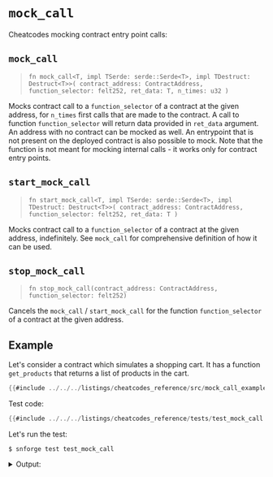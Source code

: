 # `mock_call`

Cheatcodes mocking contract entry point calls:

## `mock_call`
> `fn mock_call<T, impl TSerde: serde::Serde<T>, impl TDestruct: Destruct<T>>(
>   contract_address: ContractAddress, function_selector: felt252, ret_data: T, n_times: u32
> )`

Mocks contract call to a `function_selector` of a contract at the given address, for `n_times` first calls that are made to the contract. 
A call to function `function_selector` will return data provided in `ret_data` argument. 
An address with no contract can be mocked as well. 
An entrypoint that is not present on the deployed contract is also possible to mock.
Note that the function is not meant for mocking internal calls - it works only for contract entry points.

## `start_mock_call`
> `fn start_mock_call<T, impl TSerde: serde::Serde<T>, impl TDestruct: Destruct<T>>(
>   contract_address: ContractAddress, function_selector: felt252, ret_data: T
> )`

Mocks contract call to a `function_selector` of a contract at the given address, indefinitely.
See `mock_call` for comprehensive definition of how it can be used.


## `stop_mock_call`

> `fn stop_mock_call(contract_address: ContractAddress, function_selector: felt252)`

Cancels the `mock_call` / `start_mock_call` for the function `function_selector` of a contract at the given address.

## Example

Let's consider a contract which simulates a shopping cart. It has a function `get_products` that returns a list of products in the cart.

```rust
{{#include ../../../listings/cheatcodes_reference/src/mock_call_example.cairo}}
```

Test code:

```rust
{{#include ../../../listings/cheatcodes_reference/tests/test_mock_call.cairo}}
```

Let's run the test:
```shell
$ snforge test test_mock_call
```

<details>
<summary>Output:</summary>

```shell
Collected 1 test(s) from cheatcodes_reference package
Running 0 test(s) from src/
Running 1 test(s) from tests/
[PASS] cheatcodes_reference_integrationtest::test_mock_call::test_mock_call ([..])
Tests: 1 passed, 0 failed, 0 ignored, [..] filtered out
```
</details>
<br>